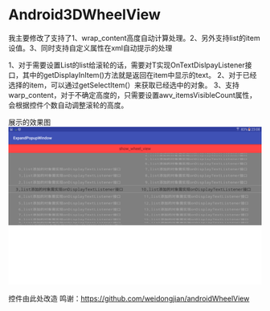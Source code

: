 # Android3DWheelView
我主要修改了支持了1、wrap_content高度自动计算处理。2、另外支持list的item设值。3、同时支持自定义属性在xml自动提示的处理

1、对于需要设置List<T extends Object>的list给滚轮的话，需要对T实现OnTextDislpayListener接口，其中的getDisplayInItem()方法就是返回在item中显示的text。
2、对于已经选择的item，可以通过getSelectItem(）来获取已经选中的对象。
3、支持warp_content，对于不确定高度的，只需要设置awv_itemsVisibleCount属性，会根据控件个数自动调整滚轮的高度。

展示的效果图
![](https://raw.githubusercontent.com/WelliJohn/Android3DWheelView/master/screenshots/Screenshot_20170521-230807.png)


控件由此处改造 鸣谢：https://github.com/weidongjian/androidWheelView
